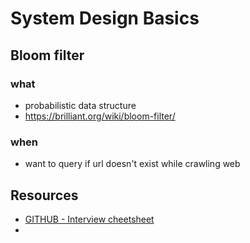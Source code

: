 # System Design Basics

## Bloom filter
### what
- probabilistic data structure
- https://brilliant.org/wiki/bloom-filter/
### when
- want to query if url doesn't exist while crawling web

## Resources
- [GITHUB - Interview cheetsheet](https://github.com/naniroot/naniz-hugo-site/blob/master/content/posts/system_design_interviews_cheatsheet.md)
- 